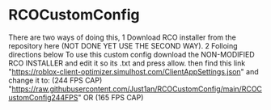 # RCOCustomConfig
There are two ways of doing this, 1 Download RCO installer from the repository here (NOT DONE YET USE THE SECOND WAY). 2 Folloing directions below
To use this custom config download the NON-MODIFIED RCO INSTALLER and edit it so its .txt and press allow.
then find this link "https://roblox-client-optimizer.simulhost.com/ClientAppSettings.json" and change it to: (244 FPS CAP) "https://raw.githubusercontent.com/Just1an/RCOCustomConfig/main/RCOCustomConfig244FPS" OR (165 FPS CAP) 
